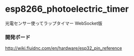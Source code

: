 # esp8266_photoelectric_timer
光電センサー使ってラップタイマー
WebSocket版

### 開発ボード
http://wiki.fluidnc.com/en/hardware/esp32_pin_reference